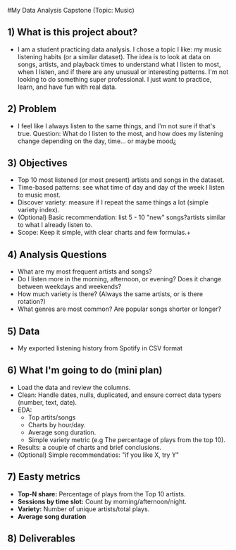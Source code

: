 #My Data Analysis Capstone (Topic: Music)
## 1) What is this project about?
 - I am a student practicing data analysis. I chose a topic I like: my music listening habits (or a similar dataset). The idea is to look at data on songs, artists, and playback times to understand what I listen to most, when I listen, and if there are any unusual or interesting patterns. I'm not looking to do something super professional. I just want to practice, learn, and have fun with real data.

## 2) Problem
 - I feel like I always listen to the same things, and I'm not sure if that's true. Question: What do I listen to the most, and how does my listening change depending on the day, time... or maybe mood¿

## 3) Objectives
 - Top 10 most listened (or most present) artists and songs in the dataset.
 - Time-based patterns: see what time of day and day of the week I listen to music most.
 - Discover variety: measure if I repeat the same things a lot (simple variety index).
 - (Optional) Basic recommendation: list 5 - 10 "new" songs?artists similar to what I already listen to.
 - Scope: Keep it simple, with clear charts and few formulas.+

## 4) Analysis Questions
- What are my most frequent artists and songs?
- Do I listen more in the morning, afternoon, or evening? Does it change between weekdays and weekends?
- How much variety is there? (Always the same artists, or is there rotation?)
- What genres are most common? Are popular songs shorter or longer?

## 5) Data
- My exported listening history from Spotify in CSV format

## 6) What I'm going to do (mini plan)
- Load the data and review the columns.
- Clean: Handle dates, nulls, duplicated, and ensure correct data typers (number, text, date).
- EDA:
  * Top artits/songs
  * Charts by hour/day.
  * Average song duration.
  * Simple variety metric (e.g The percentage of plays from the top 10).
- Results: a couple of charts and brief conclusions.
- (Optional) Simple recommendatios: "if you like X, try Y"

## 7) Easty metrics
- **Top-N share:** Percentage of plays from the Top 10 artists.
- **Sessions by time slot:** Count by morning/afternoon/night.
- **Variety:** Number of unique artists/total plays.
- **Average song duration**

## 8) Deliverables
